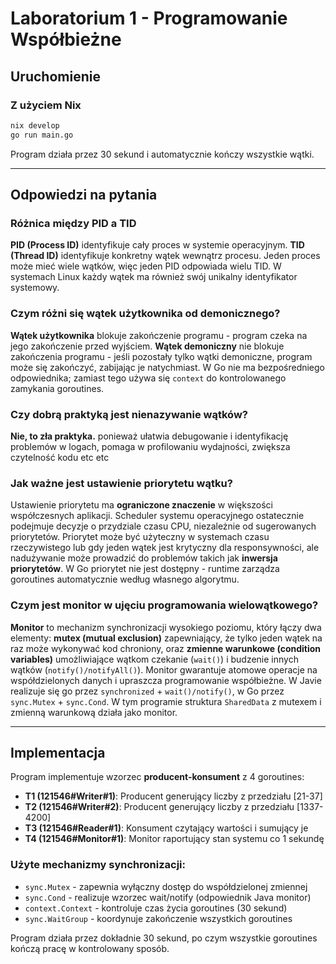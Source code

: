 # Laboratorium 1 - Programowanie Współbieżne

## Uruchomienie

### Z użyciem Nix

```bash
nix develop
go run main.go
```

Program działa przez 30 sekund i automatycznie kończy wszystkie wątki.

---

## Odpowiedzi na pytania

### Różnica między PID a TID

**PID (Process ID)** identyfikuje cały proces w systemie operacyjnym. **TID (Thread ID)** identyfikuje konkretny wątek wewnątrz procesu. Jeden proces może mieć wiele wątków, więc jeden PID odpowiada wielu TID. W systemach Linux każdy wątek ma również swój unikalny identyfikator systemowy.

### Czym różni się wątek użytkownika od demonicznego?

**Wątek użytkownika** blokuje zakończenie programu - program czeka na jego zakończenie przed wyjściem. **Wątek demoniczny** nie blokuje zakończenia programu - jeśli pozostały tylko wątki demoniczne, program może się zakończyć, zabijając je natychmiast. W Go nie ma bezpośredniego odpowiednika; zamiast tego używa się `context` do kontrolowanego zamykania goroutines.

### Czy dobrą praktyką jest nienazywanie wątków?

**Nie, to zła praktyka.** ponieważ ułatwia debugowanie i identyfikację problemów w logach, pomaga w profilowaniu wydajności, zwiększa czytelność kodu etc etc

### Jak ważne jest ustawienie priorytetu wątku?

Ustawienie priorytetu ma **ograniczone znaczenie** w większości współczesnych aplikacji. Scheduler systemu operacyjnego ostatecznie podejmuje decyzje o przydziale czasu CPU, niezależnie od sugerowanych priorytetów. Priorytet może być użyteczny w systemach czasu rzeczywistego lub gdy jeden wątek jest krytyczny dla responsywności, ale nadużywanie może prowadzić do problemów takich jak **inwersja priorytetów**. W Go priorytet nie jest dostępny - runtime zarządza goroutines automatycznie według własnego algorytmu.

### Czym jest monitor w ujęciu programowania wielowątkowego?

**Monitor** to mechanizm synchronizacji wysokiego poziomu, który łączy dwa elementy: **mutex (mutual exclusion)** zapewniający, że tylko jeden wątek na raz może wykonywać kod chroniony, oraz **zmienne warunkowe (condition variables)** umożliwiające wątkom czekanie (`wait()`) i budzenie innych wątków (`notify()/notifyAll()`). Monitor gwarantuje atomowe operacje na współdzielonych danych i upraszcza programowanie współbieżne. W Javie realizuje się go przez `synchronized` + `wait()/notify()`, w Go przez `sync.Mutex` + `sync.Cond`. W tym programie struktura `SharedData` z mutexem i zmienną warunkową działa jako monitor.

---

## Implementacja

Program implementuje wzorzec **producent-konsument** z 4 goroutines:

- **T1 (121546#Writer#1)**: Producent generujący liczby z przedziału [21-37]
- **T2 (121546#Writer#2)**: Producent generujący liczby z przedziału [1337-4200]
- **T3 (121546#Reader#1)**: Konsument czytający wartości i sumujący je
- **T4 (121546#Monitor#1)**: Monitor raportujący stan systemu co 1 sekundę

### Użyte mechanizmy synchronizacji:

- `sync.Mutex` - zapewnia wyłączny dostęp do współdzielonej zmiennej
- `sync.Cond` - realizuje wzorzec wait/notify (odpowiednik Java monitor)
- `context.Context` - kontroluje czas życia goroutines (30 sekund)
- `sync.WaitGroup` - koordynuje zakończenie wszystkich goroutines

Program działa przez dokładnie 30 sekund, po czym wszystkie goroutines kończą pracę w kontrolowany sposób.
